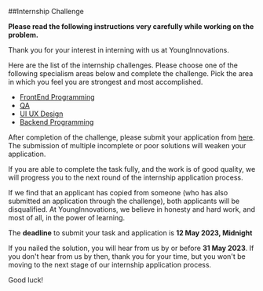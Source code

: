 ##Internship Challenge 

**Please read the following instructions very carefully while working on the problem.**

Thank you for your interest in interning with us at YoungInnovations. 

Here are the list of the internship challenges. Please choose one of the following specialism areas below and complete the challenge. Pick the area in which you feel you are strongest and most accomplished.

* [FrontEnd Programming](https://github.com/younginnovations/internship-challenges/tree/master/front-end/slush-that)
* [QA](https://github.com/younginnovations/internship-challenges/tree/master/qa/technical-skills-assessment)
* [UI UX Design]()
* [Backend Programming]()

After completion of the challenge, please submit your application from [here](https://docs.google.com/forms/d/e/1FAIpQLSeAZV8uZKjy2B7kafzXxwHZvnM-sG1vWWp8Og0ol081hl6xaQ/viewform). The submission of multiple incomplete or poor solutions will weaken your application.

If you are able to complete the task fully, and the work is of good quality, we will progress you to the next round of the internship application process.

If we find that an applicant has copied from someone (who has also submitted an application through the challenge), both applicants will be disqualified. At YoungInnovations, we believe in honesty and hard work, and most of all, in the power of learning.

The **deadline** to submit your task and application is **12 May 2023, Midnight** 

If you nailed the solution, you will hear from us by or before **31 May 2023**. If you don't hear from us by then, thank you for your time, but you won't be moving to the next stage of  our internship application process. 

Good luck!
